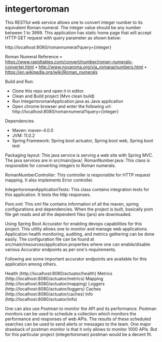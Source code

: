 # integertoroman

This RESTful web service allows one to convert integer number to its equivalent Roman numeral. The integer value should be any number between 1 to 3999. This application has static home page that will accept HTTP GET request with query parameter as shown below:

http://localhost:8080/romannumeral?query={integer}

Roman Numeral Reference 
•	https://www.rapidtables.com/convert/number/roman-numerals-converter.html
•	http://www.novaroma.org/via_romana/numbers.html
•	https://en.wikipedia.org/wiki/Roman_numerals

Build and Run:
-	Clone this repo and open it in editor.
-	Clean and Build project (Mvn clean build)
-	Run IntegertoromanApplication.java as Java application
-	Open chrome browser and enter the following url: http://localhost:8080/romannumeral?query={integer} 

Dependencies
-	Maven: maven-4.0.0
-	JVM: 11.0.2 
-	Spring Framework: Spring boot actuator, Spring boot web, Spring boot test

Packaging layout:
This java service is serving a web site with Spring MVC. The java services are in src/main/java/. 
RomanNumber.java: This class is responsible for converting integers to Roman numerals. 

RomanNumberController: This controller is responsible for HTTP request mapping. It also implements Error controller.

IntegertoromanApplicationTests: This class contains integration tests for this application. It tests the http responses.

Pom.xml: This xml file contains information of all the maven, spring configurations and dependencies. When the project is built, basically pom file get reads and all the dependent files (jars) are downloaded.

Using Spring Boot Accurator for enabling devops capabilities for this project. This utility allows one to monitor and manage web applications. Application health monitoring, auditing, and metrics gathering can be done easily. The configuration file can be found at src/main/resources/application.properties where one can enable/disable various Accurator endpoints as per one's requirements.

Following are some important accurator endpoints are available for this application among others.

Health (http://localhost:8080/actuator/health)
Metrics (http://localhost:8080/actuator/metrics)
Mapping (http://localhost:8080/actuator/mapping)
Loggers (http://localhost:8080/actuator/loggers)
Caches (http://localhost:8080/actuator/caches)
Info (http://localhost:8080/actuator/info)

One can also use Postman to monitor the API and its performance. Postman monitors can be used to schedule a collection which monitors the performance and responses of web APIs. The results of these scheduled searches can be used to send alerts or messages to the team. One major drawback of postman monitor is that it only allows to monitor 1000 APIs. But for this particular project (integertoroman) postman would be a decent fit.

